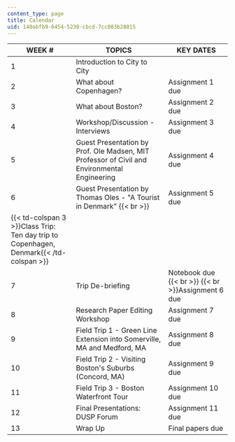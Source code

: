 ```yaml
---
content_type: page
title: Calendar
uid: 140abfb9-6454-5230-cbcd-7cc003b28015
---
```


| WEEK # | TOPICS | KEY DATES |
| --- | --- | --- |
| 1 | Introduction to City to City |  |
| 2 | What about Copenhagen? | Assignment 1 due |
| 3 | What about Boston? | Assignment 2 due |
| 4 | Workshop/Discussion - Interviews | Assignment 3 due |
| 5 | Guest Presentation by Prof. Ole Madsen, MIT Professor of Civil and Environmental Engineering | Assignment 4 due |
| 6 | Guest Presentation by Thomas Oles - "A Tourist in Denmark"  {{< br >}} | Assignment 5 due |
| {{< td-colspan 3 >}}Class Trip: Ten day trip to Copenhagen, Denmark{{< /td-colspan >}} |||
| 7 | Trip De-briefing | Notebook due  {{< br >}}  {{< br >}}Assignment 6 due |
| 8 | Research Paper Editing Workshop | Assignment 7 due |
| 9 | Field Trip 1 - Green Line Extension into Somerville, MA and Medford, MA | Assignment 8 due |
| 10 | Field Trip 2 - Visiting Boston's Suburbs (Concord, MA) | Assignment 9 due |
| 11 | Field Trip 3 - Boston Waterfront Tour | Assignment 10 due |
| 12 | Final Presentations: DUSP Forum | Assignment 11 due |
| 13 | Wrap Up | Final papers due